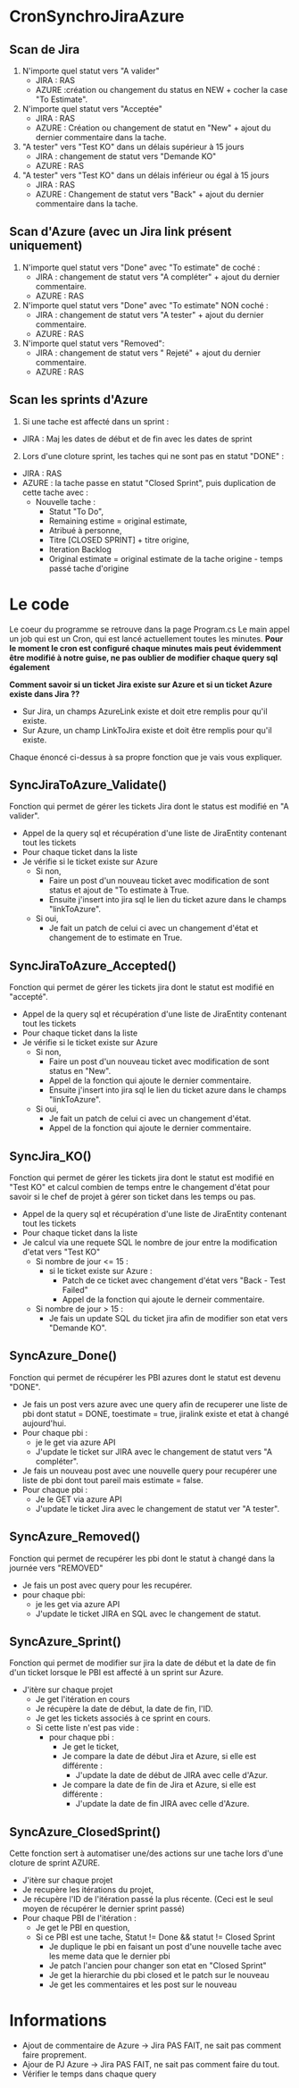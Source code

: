 # CronSynchroJiraAzure

## Scan de Jira
1. N'importe quel statut vers "A valider" 
    - JIRA : RAS
    - AZURE :création ou changement du status en NEW + cocher la case "To Estimate".
2. N'importe quel statut vers "Acceptée" 
    - JIRA : RAS
    - AZURE : Création ou changement de statut en "New" + ajout du dernier commentaire dans la tache.
3. "A tester" vers "Test KO" dans un délais supérieur à 15 jours 
    - JIRA : changement de statut vers "Demande KO"
    - AZURE : RAS
4. "A tester" vers "Test KO" dans un délais inférieur ou égal à 15 jours 
    - JIRA : RAS
    - AZURE : Changement de statut vers "Back" + ajout du dernier commentaire dans la tache.
    
## Scan d'Azure (avec un Jira link présent uniquement)
1. N'importe quel statut vers "Done" avec "To estimate" de coché :
    - JIRA : changement de statut vers "A compléter" + ajout du dernier commentaire.
    - AZURE : RAS
2. N'importe quel statut vers "Done" avec "To estimate" NON coché :
    - JIRA : changement de statut vers "A tester" + ajout du dernier commentaire.
    - AZURE : RAS
3. N'importe quel statut vers "Removed":
    - JIRA : changement de statut vers " Rejeté" + ajout du dernier commentaire.
    - AZURE : RAS
    
## Scan les sprints d'Azure
1. Si une tache est affecté dans un sprint :
  - JIRA : Maj les dates de début et de fin avec les dates de sprint
  
2. Lors d'une cloture sprint, les taches qui ne sont pas en statut "DONE" :
  - JIRA : RAS
  - AZURE : la tache passe en statut "Closed Sprint", puis duplication de cette tache avec :
      - Nouvelle tache : 
          - Statut "To Do",
          - Remaining estime = original estimate,
          - Atribué à personne,
          - Titre [CLOSED SPRINT] + titre origine,
          - Iteration Backlog
          - Original estimate = original estimate de la tache origine - temps passé tache d'origine
          
          
# Le code

Le coeur du programme se retrouve dans la page Program.cs
Le main appel un job qui est un Cron, qui est lancé actuellement toutes les minutes.
**Pour le moment le cron est configuré chaque minutes mais peut évidemment être modifié à notre guise, ne pas oublier de modifier chaque query sql également**

**Comment savoir si un ticket Jira existe sur Azure et si un ticket Azure existe dans Jira ??**
* Sur Jira, un champs AzureLink existe et doit etre remplis pour qu'il existe.
* Sur Azure, un champ LinkToJira existe et doit être remplis pour qu'il existe.

Chaque énoncé ci-dessus à sa propre fonction que je vais vous expliquer.

## SyncJiraToAzure_Validate()
Fonction qui permet de gérer les tickets Jira dont le status est modifié en "A valider".
* Appel de la query sql et récupération d'une liste de JiraEntity contenant tout les tickets
* Pour chaque ticket dans la liste
* Je vérifie si le ticket existe sur Azure
    * Si non, 
        * Faire un post d'un nouveau ticket avec modification de sont status et ajout de "To estimate à True.
        * Ensuite j'insert into jira sql le lien du ticket azure dans le champs "linkToAzure".
    * Si oui,
        * Je fait un patch de celui ci avec un changement d'état et changement de to estimate en True.
    
## SyncJiraToAzure_Accepted()
Fonction qui permet de gérer les tickets jira dont le statut est modifié en "accepté".
* Appel de la query sql et récupération d'une liste de JiraEntity contenant tout les tickets
* Pour chaque ticket dans la liste
* Je vérifie si le ticket existe sur Azure
    * Si non, 
        * Faire un post d'un nouveau ticket avec modification de sont status en "New".
        * Appel de la fonction qui ajoute le dernier commentaire.
        * Ensuite j'insert into jira sql le lien du ticket azure dans le champs "linkToAzure".
    * Si oui,
        * Je fait un patch de celui ci avec un changement d'état.
        * Appel de la fonction qui ajoute le dernier commentaire.
    
## SyncJira_KO()
Fonction qui permet de gérer les tickets jira dont le statut est modifié en "Test KO" et calcul combien de temps entre le changement d'état pour savoir si le chef de projet à gérer son ticket dans les temps ou pas.
* Appel de la query sql et récupération d'une liste de JiraEntity contenant tout les tickets
* Pour chaque ticket dans la liste
* Je calcul via une requete SQL le nombre de jour entre la modification d'etat vers "Test KO"
    * Si nombre de jour <= 15 :
        * si le ticket existe sur Azure :
            * Patch de ce ticket avec changement d'état vers "Back - Test Failed"
            * Appel de la fonction qui ajoute le derneir commentaire.
    * Si nombre de jour > 15 :
        * Je fais un update SQL du ticket jira afin de modifier son etat vers "Demande KO".
        
## SyncAzure_Done() 
Fonction qui permet de récupérer les PBI azures dont le statut est devenu "DONE".
* Je fais un post vers azure avec une query afin de recuperer une liste de pbi dont statut = DONE, toestimate = true, jiralink existe et etat à changé aujourd'hui.
* Pour chaque pbi :
    * je le get via azure API
    * J'update le ticket sur JIRA avec le changement de statut vers "A compléter".
* Je fais un nouveau post avec une nouvelle query pour recupérer une liste de pbi dont tout pareil mais estimate = false.
* Pour chaque pbi :
    * Je le GET via azure API
    * J'update le ticket Jira avec le changement de statut ver "A tester".

## SyncAzure_Removed()
Fonction qui permet de recupérer les pbi dont le statut à changé dans la journée vers "REMOVED"
* Je fais un post avec query pour les recupérer.
* pour chaque pbi:
    * je les get via azure API
    * J'update le ticket JIRA en SQL avec le changement de statut.

## SyncAzure_Sprint()
Fonction qui permet de modifier sur jira la date de début et la date de fin d'un ticket lorsque le PBI est affecté à un sprint sur Azure.
* J'itère sur chaque projet
    * Je get l'itération en cours
    * Je récupère la date de début, la date de fin, l'ID.
    * Je get les tickets associés à ce sprint en cours.
    * Si cette liste n'est pas vide :
        * pour chaque pbi :
            * Je get le ticket,
            * Je compare la date de début Jira et Azure, si elle est différente :
                * J'update la date de début de JIRA avec celle d'Azur.
            * Je compare la date de fin de Jira et Azure, si elle est différente :
                * J'update la date de fin JIRA avec celle d'Azure.
               
## SyncAzure_ClosedSprint()
Cette fonction sert à automatiser une/des actions sur une tache lors d'une cloture de sprint AZURE.
* J'itère sur chaque projet
* Je recupère les itérations du projet,
* Je récupère l'ID de l'itération passé la plus récente.
(Ceci est le seul moyen de récupérer le dernier sprint passé)
* Pour chaque PBI de l'itération :
    * Je get le PBI en question,
    * Si ce PBI est une tache, Statut != Done && statut != Closed Sprint
        * Je duplique le pbi en faisant un post d'une nouvelle tache avec les meme data que le dernier pbi
        * Je patch l'ancien pour changer son etat en "Closed Sprint"
        * Je get la hierarchie du pbi closed et le patch sur le nouveau
        * Je get les commentaires et les post sur le nouveau

# Informations
* Ajout de commentaire de Azure -> Jira PAS FAIT, ne sait pas comment faire proprement.
* Ajour de PJ Azure -> Jira PAS FAIT, ne sait pas comment faire du tout.
* Vérifier le temps dans chaque query
